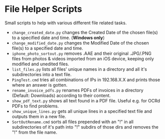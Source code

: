 #  File Helper Scripts

Small scripts to help with various different file related tasks. 

* `change_created_date.py` changes the Created Date of the chosen file(s) to a specified date and time. (**Windows only**)
* `change_modified_date.py` changes the Modified Date of the chosen file(s) to a specified date and time.
* `iphone_photo_sortout.py` removes .AAE and their original .JPG/.PNG files from photos & videos imported from an iOS device, keeping only modified and unedited files.
* `list_files.py` lists all files' unique names in a directory and all it's subdirectories into a text file.
* `PingTest.cmd` tries all combinations of IPs in 192.168.X.X and prints those where an answer is gotten.
* `rename_invoice_pdfs.py` renames PDFs of invoices in a directory (Default: Downloads) according to their content.
* `show_pdf_text.py` shows all text found in a PDF file. Useful e.g. for OCRd PDFs to find problems.
* `show_unique_lines.py` gets all unique lines in a specified text file and outputs them in a new file.
* `SortOutRename.cmd` sorts all files prepended with an "!" in all subdirectories of it's path into "!" subdirs of those dirs and removes the "!" from the file name.